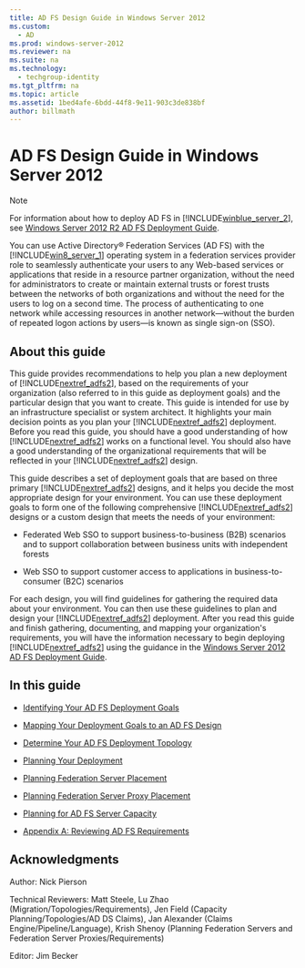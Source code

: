 ```yaml
---
title: AD FS Design Guide in Windows Server 2012
ms.custom: 
  - AD
ms.prod: windows-server-2012
ms.reviewer: na
ms.suite: na
ms.technology: 
  - techgroup-identity
ms.tgt_pltfrm: na
ms.topic: article
ms.assetid: 1bed4afe-6bdd-44f8-9e11-903c3de838bf
author: billmath
---
```

# AD FS Design Guide in Windows Server 2012
  
> [!NOTE]  
> For information about how to deploy AD FS in [!INCLUDE[winblue_server_2](../Token/winblue_server_2_md.md)], see [Windows Server 2012 R2 AD FS Deployment Guide](../Topic/Windows-Server-2012-R2-AD-FS-Deployment-Guide.md).  
  
You can use Active Directory® Federation Services \(AD FS\) with the [!INCLUDE[win8_server_1](../Token/win8_server_1_md.md)] operating system in a federation services provider role to seamlessly authenticate your users to any Web\-based services or applications that reside in a resource partner organization, without the need for administrators to create or maintain external trusts or forest trusts between the networks of both organizations and without the need for the users to log on a second time. The process of authenticating to one network while accessing resources in another network—without the burden of repeated logon actions by users—is known as single sign\-on \(SSO\).  
  
## About this guide  
This guide provides recommendations to help you plan a new deployment of [!INCLUDE[nextref_adfs2](../Token/nextref_adfs2_md.md)], based on the requirements of your organization \(also referred to in this guide as deployment goals\) and the particular design that you want to create. This guide is intended for use by an infrastructure specialist or system architect. It highlights your main decision points as you plan your [!INCLUDE[nextref_adfs2](../Token/nextref_adfs2_md.md)] deployment. Before you read this guide, you should have a good understanding of how [!INCLUDE[nextref_adfs2](../Token/nextref_adfs2_md.md)] works on a functional level. You should also have a good understanding of the organizational requirements that will be reflected in your [!INCLUDE[nextref_adfs2](../Token/nextref_adfs2_md.md)] design.  
  
This guide describes a set of deployment goals that are based on three primary [!INCLUDE[nextref_adfs2](../Token/nextref_adfs2_md.md)] designs, and it helps you decide the most appropriate design for your environment. You can use these deployment goals to form one of the following comprehensive [!INCLUDE[nextref_adfs2](../Token/nextref_adfs2_md.md)] designs or a custom design that meets the needs of your environment:  
  
-   Federated Web SSO to support business\-to\-business \(B2B\) scenarios and to support collaboration between business units with independent forests  
  
-   Web SSO to support customer access to applications in business\-to\-consumer \(B2C\) scenarios  
  
For each design, you will find guidelines for gathering the required data about your environment. You can then use these guidelines to plan and design your [!INCLUDE[nextref_adfs2](../Token/nextref_adfs2_md.md)] deployment. After you read this guide and finish gathering, documenting, and mapping your organization's requirements, you will have the information necessary to begin deploying [!INCLUDE[nextref_adfs2](../Token/nextref_adfs2_md.md)] using the guidance in the [Windows Server 2012 AD FS Deployment Guide](../Topic/Windows-Server-2012-AD-FS-Deployment-Guide.md).  
  
## In this guide  
  
-   [Identifying Your AD FS Deployment Goals](../Topic/Identifying-Your-AD-FS-Deployment-Goals.md)  
  
-   [Mapping Your Deployment Goals to an AD FS Design](../Topic/Mapping-Your-Deployment-Goals-to-an-AD-FS-Design.md)  
  
-   [Determine Your AD FS Deployment Topology](../Topic/Determine-Your-AD-FS-Deployment-Topology.md)  
  
-   [Planning Your Deployment](../Topic/Planning-Your-Deployment.md)  
  
-   [Planning Federation Server Placement](../Topic/Planning-Federation-Server-Placement.md)  
  
-   [Planning Federation Server Proxy Placement](../Topic/Planning-Federation-Server-Proxy-Placement.md)  
  
-   [Planning for AD FS Server Capacity](../Topic/Planning-for-AD-FS-Server-Capacity.md)  
  
-   [Appendix A: Reviewing AD FS Requirements](../Topic/Appendix-A--Reviewing-AD-FS-Requirements.md)  
  
## Acknowledgments  
Author: Nick Pierson  
  
Technical Reviewers: Matt Steele, Lu Zhao \(Migration\/Topologies\/Requirements\), Jen Field \(Capacity Planning\/Topologies\/AD DS Claims\), Jan Alexander \(Claims Engine\/Pipeline\/Language\), Krish Shenoy \(Planning Federation Servers and Federation Server Proxies\/Requirements\)  
  
Editor: Jim Becker  
  
